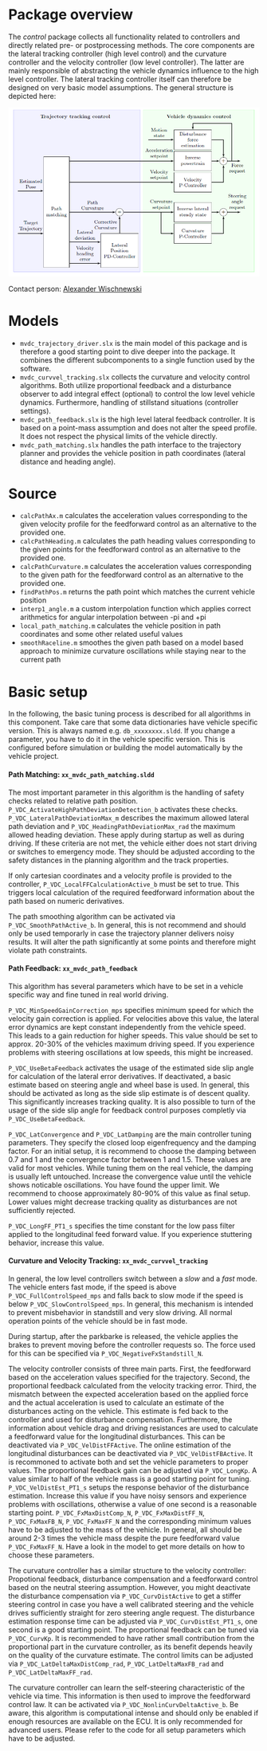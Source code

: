 # Package overview
The *control* package collects all functionality related to controllers and directly related pre- or postprocessing methods. The core components are the lateral tracking controller (high level control) and the curvature controller and the velocity controller (low level controller). The latter are mainly responsible of abstracting the vehicle dynamics influence to the high level controller. The lateral tracking controller itself can therefore be designed on very basic model assumptions. The general structure is depicted here:

![Controller Structure](controller_structure.PNG)

Contact person: [Alexander Wischnewski](mailto:alexander.wischnewski@tum.de)

# Models
* `mvdc_trajectory_driver.slx` is the main model of this package and is therefore a good starting point to dive deeper into the package. It combines the different subcomponents to a single function used by the software.
* `mvdc_curvvel_tracking.slx` collects the curvature and velocity control algorithms. Both utilize proportional feedback and a disturbance observer to add integral effect (optional) to control the low level vehicle dynamics. Furthermore, handling of stillstand situations (controller settings).
* `mvdc_path_feedback.slx` is the high level lateral feedback controller. It is based on a point-mass assumption and does not alter the speed profile. It does not respect the physical limits of the vehicle directly.
* `mvdc_path_matching.slx` handles the path interface to the trajectory planner and provides the vehicle position in path coordinates (lateral distance and heading angle).

# Source
* `calcPathAx.m` calculates the acceleration values corresponding to the given velocity profile for the feedforward control as an alternative to the provided one.
* `calcPathHeading.m` calculates the path heading values corresponding to the given points for the feedforward control as an alternative to the provided one.
* `calcPathCurvature.m` calculates the acceleration values corresponding to the given path for the feedforward control as an alternative to the provided one.
* `findPathPos.m` returns the path point which matches the current vehicle position
* `interp1_angle.m` a custom interpolation function which applies correct arithmetics for angular interpolation between -pi and +pi
* `local_path_matching.m` calculates the vehicle position in path coordinates and some other related useful values
* `smoothRaceline.m` smoothes the given path based on a model based approach to minimize curvature oscillations while staying near to the current path

# Basic setup
In the following, the basic tuning process is described for all algorithms in this component. Take care that some data dictionaries have vehicle specific version. This is always named e.g. `db_xxxxxxxx.sldd`. If you change a parameter, you have to do it in the vehicle specific version. This is configured before simulation or building the model automatically by the vehicle project.

#### Path Matching: `xx_mvdc_path_matching.sldd`
The most important parameter in this algorithm is the handling of safety checks related to relative path position. `P_VDC_ActivateHighPathDeviationDetection_b` activates these checks. `P_VDC_LateralPathDeviationMax_m` describes the maximum allowed lateral path deviation and `P_VDC_HeadingPathDeviationMax_rad` the maximum allowed heading deviation. These apply during startup as well as during driving. If these criteria are not met, the vehicle either does not start driving or switches to emergency mode. They should be adjusted according to the safety distances in the planning algorithm and the track properties.

If only cartesian coordinates and a velocity profile is provided to the controller, `P_VDC_LocalFFCalculationActive_b` must be set to true. This triggers local calculation of the required feedforward information about the path based on numeric derivatives.

The path smoothing algorithm can be activated via `P_VDC_SmoothPathActive_b`. In general, this is not recommend and should only be used temporarly in case the trajectory planner delivers noisy results. It will alter the path significantly at some points and therefore might violate path constraints.

#### Path Feedback: `xx_mvdc_path_feedback`
This algorithm has several parameters which have to be set in a vehicle specific way and fine tuned in real world driving.

`P_VDC_MinSpeedGainCorrection_mps` specifies minimum speed for which the velocity gain correction is applied. For velocities above this value, the lateral error dynamics are kept constant independently from the vehicle speed. This leads to a gain reduction for higher speeds. This value should be set to approx. 20-30% of the vehicles maximum driving speed. If you experience problems with steering oscillations at low speeds, this might be increased.

`P_VDC_UseBetaFeedback` activates the usage of the estimated side slip angle for calculation of the lateral error derivatives. If deactivated, a basic estimate based on steering angle and wheel base is used. In general, this should be activated as long as the side slip estimate is of descent quality. This significantly increases tracking quality. It is also possible to turn of the usage of the side slip angle for feedback control purposes completly via `P_VDC_UseBetaFeedback`.

`P_VDC_LatConvergence` and `P_VDC_LatDamping` are the main controller tuning parameters. They specify the closed loop eigenfrequency and the damping factor. For an initial setup, it is recommend to choose the damping between 0.7 and 1 and the convergence factor between 1 and 1.5. These values are valid for most vehicles. While tuning them on the real vehicle, the damping is usually left untouched. Increase the convergence value until the vehicle shows noticable oscillations. You have found the upper limit. We recommend to choose approximately 80-90% of this value as final setup. Lower values might decrease tracking quality as disturbances are not sufficiently rejected.

`P_VDC_LongFF_PT1_s` specifies the time constant for the low pass filter applied to the longitudinal feed forward value. If you experience stuttering behavior, increase this value.

#### Curvature and Velocity Tracking: `xx_mvdc_curvvel_tracking`
In general, the low level controllers switch between a *slow* and a *fast* mode. The vehicle enters fast mode, if the speed is above `P_VDC_FullControlSpeed_mps` and falls back to slow mode if the speed is below `P_VDC_SlowControlSpeed_mps`. In general, this mechanism is intended to prevent misbehavior in standstill and very slow driving. All normal operation points of the vehicle should be in fast mode.

During startup, after the parkbarke is released, the vehicle applies the brakes to prevent moving before the controller requests so. The force used for this can be specified via `P_VDC_NegativeFxStandstill_N`.

The velocity controller consists of three main parts. First, the feedforward based on the acceleration values specified for the trajectory. Second, the proportional feedback calculated from the velocity tracking error. Third, the mismatch between the expected acceleration based on the applied force and the actual acceleration is used to calculate an estimate of the disturbances acting on the vehicle. This estimate is fed back to the controller and used for disturbance compensation. Furthermore, the information about vehicle drag and driving resistances are used to calculate a feedforward value for the longitudinal disturbances. This can be deactivated via `P_VDC_VelDistFFActive`. The online estimation of the longitudinal disturbances can be deactivated via `P_VDC_VelDistFBActive`. It is recommoned to activate both and set the vehicle parameters to proper values.
The proportional feedback gain can be adjusted via `P_VDC_LongKp`. A value similar to half of the vehicle mass is a good starting point for tuning. `P_VDC_VelDistEst_PT1_s` setups the response behavior of the disturbance estimation. Increase this value if you have noisy sensors and experience problems with oscillations, otherwise a value of one second is a reasonable starting point. `P_VDC_FxMaxDistComp_N`, `P_VDC_FxMaxDistFF_N`, `P_VDC_FxMaxFB_N`, `P_VDC_FxMaxFF_N` and the corresponding minimum values have to be adjusted to the mass of the vehicle. In general, all should be around 2-3 times the vehicle mass despite the pure feedforward value `P_VDC_FxMaxFF_N`. Have a look in the model to get more details on how to choose these parameters.

The curvature controller has a similar structure to the velocity controller: Propotional feedback, disturbance compensation and a feedforward control based on the neutral steering assumption. However, you might deactivate the disturbance compensation via `P_VDC_CurvDistActive` to get a stiffer steering control in case you have a well calibrated steering and the vehicle drives sufficiently straight for zero steering angle request. The disturbance estimation response time can be adjusted via `P_VDC_CurvDistEst_PT1_s`, one second is a good starting point. The proportional feedback can be tuned via `P_VDC_CurvKp`. It is recommended to have rather small contribution from the proportional part in the curvature controller, as its benefit depends heavily on the quality of the curvature estimate. The control limits can be adjusted via `P_VDC_LatDeltaMaxDistComp_rad`, `P_VDC_LatDeltaMaxFB_rad` and `P_VDC_LatDeltaMaxFF_rad`.

The curvature controller can learn the self-steering characteristic of the vehicle via time. This information is then used to improve the feedforward control law. It can be activated via `P_VDC_NonlinCurvDeltaActive_b`. Be aware, this algorithm is computational intense and should only be enabled if enough resources are available on the ECU. It is only recommended for advanced users. Please refer to the code for all setup parameters which have to be adjusted.
